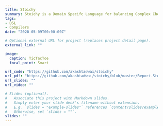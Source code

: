 ```yaml
---
title: Stoichy
summary: Stoichy is a Domain Specifc Language for balancing Complex Chemical Equations. Written Lexer, Parser, Semantic Analyser from scratch in Ocaml and Python.
tags:
- DSL
- Compilers
date: "2020-05-09T00:00:00Z"

# Optional external URL for project (replaces project detail page).
external_link: ""

image:
  caption: TicTacToe      
  focal_point: Smart

url_code: "https://github.com/akashtadwai/stoichy"
url_pdf: "https://github.com/akashtadwai/stoichy/blob/master/Report-Stoichy/Report_Stoichy.pdf"
url_slides: ""
url_video: ""

# Slides (optional).
#   Associate this project with Markdown slides.
#   Simply enter your slide deck's filename without extension.
#   E.g. `slides = "example-slides"` references `content/slides/example-slides.md`.
#   Otherwise, set `slides = ""`.
slides: ""
---
```

